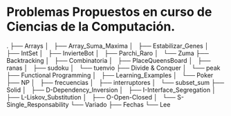 # Problemas Propuestos en curso de Ciencias de la Computación.

.
├── Arrays
│   ├── Array_Suma_Maxima
│   ├── Estabilizar_Genes
│   ├── IntSet
│   ├── InvierteBot
│   ├── Parchi_Raro
│   └── Zuma
├── Backtracking
│   ├── Combinatoria
│   ├── PlaceQueensBoard
│   ├── ranas
│   ├── sudoku
│   └── tuenvio
├── Divide & Conquer
│   └── peak
├── Functional Programming
│   ├── Learning_Examples
│   └── Poker
├── NP
│   ├── frecuencias
│   ├── interruptores
│   └── subset_sum
├── Solid
│   ├── D-Dependency_Inversion
│   ├── I-Interface_Segregation
│   ├── L-Liskov_Substitution
│   ├── O-Open-Closed
│   └── S-Single_Responsability
└── Variado
    ├── Fechas
    └── Lee
